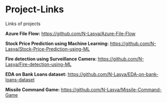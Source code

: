# Project-Links
Links of projects

**Azure File Flow:** https://github.com/N-Lasya/Azure-File-Flow

**Stock Price Prediction using Machine Learning:** https://github.com/N-Lasya/Stock-Price-Prediction-using-ML

**Fire detection using Surveillance Camera:** https://github.com/N-Lasya/Fire-detection-using-ML

**EDA on Bank Loans dataset:** https://github.com/N-Lasya/EDA-on-bank-loans-dataset

**Missile Command Game:** https://github.com/N-Lasya/Missile-Command-Game
